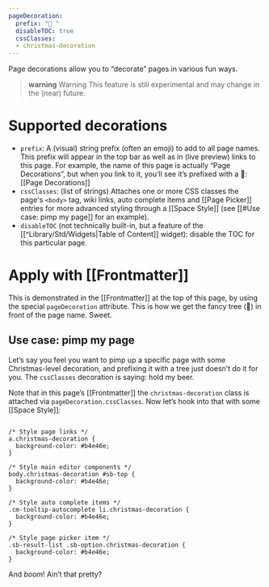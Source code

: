 ```yaml
---
pageDecoration:
  prefix: "🎄 "
  disableTOC: true
  cssClasses:
  - christmas-decoration
---
```

Page decorations allow you to “decorate” pages in various fun ways.

> **warning** Warning
> This feature is still experimental and may change in the (near) future.
 
# Supported decorations
* `prefix`: A (visual) string prefix (often an emoji) to add to all page names. This prefix will appear in the top bar as well as in (live preview) links to this page. For example, the name of this page is actually “Page Decorations”, but when you link to it, you’ll see it’s prefixed with a 🎄: [[Page Decorations]]
* `cssClasses`: (list of strings) Attaches one or more CSS classes the page's `<body>` tag, wiki links, auto complete items and [[Page Picker]] entries for more advanced styling through a [[Space Style]] (see [[#Use case: pimp my page]] for an example).
* `disableTOC` (not technically built-in, but a feature of the [[^Library/Std/Widgets|Table of Content]] widget): disable the TOC for this particular page.

# Apply with [[Frontmatter]]
This is demonstrated in the [[Frontmatter]] at the top of this page, by using the special `pageDecoration` attribute. This is how we get the fancy tree (🎄) in front of the page name. Sweet.

## Use case: pimp my page
Let’s say you feel you want to pimp up a specific page with some Christmas-level decoration, and prefixing it with a tree just doesn’t do it for you. The `cssClasses` decoration is saying: hold my beer. 

Note that in this page’s [[Frontmatter]] the `christmas-decoration` class is attached via `pageDecoration.cssClasses`. Now let’s hook into that with some [[Space Style]]:

```space-style

/* Style page links */
a.christmas-decoration {
  background-color: #b4e46e;
}

/* Style main editor components */
body.christmas-decoration #sb-top {
  background-color: #b4e46e;
}

/* Style auto complete items */
.cm-tooltip-autocomplete li.christmas-decoration {
  background-color: #b4e46e;
}

/* Style page picker item */
.sb-result-list .sb-option.christmas-decoration {
  background-color: #b4e46e;  
}
```

And _boom_! Ain’t that pretty?

